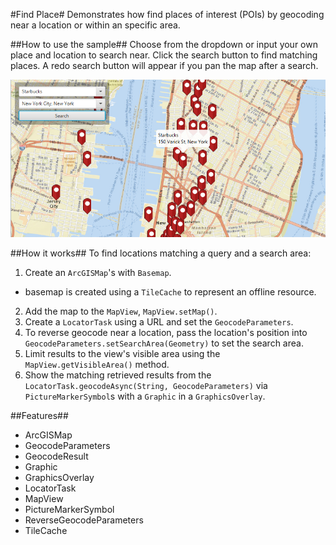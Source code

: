 #Find Place#
Demonstrates how find places of interest (POIs) by geocoding near a location or within an specific area.

##How to use the sample##
Choose from the dropdown or input your own place and location to search near. Click the search button to find matching places. A redo search button will appear if you pan the map after a search.

![](FindPlace.png)

##How it works##
 To find locations matching a query and a search area:

1. Create an `ArcGISMap`'s with `Basemap`.
  - basemap is created using a `TileCache` to represent an offline resource. 
2. Add the map to the `MapView`, `MapView.setMap()`. 
3. Create a `LocatorTask` using a URL and set the `GeocodeParameters`.
4. To reverse geocode near a location, pass the location's position into `GeocodeParameters.setSearchArea(Geometry)` to set the search area.
5. Limit results to the view's visible area using the `MapView.getVisibleArea()` method.
6. Show the matching retrieved results from the `LocatorTask.geocodeAsync(String, GeocodeParameters)` via `PictureMarkerSymbol`s with a `Graphic` in a `GraphicsOverlay`.

##Features##
- ArcGISMap
- GeocodeParameters
- GeocodeResult
- Graphic
- GraphicsOverlay
- LocatorTask 
- MapView
- PictureMarkerSymbol
- ReverseGeocodeParameters
- TileCache
